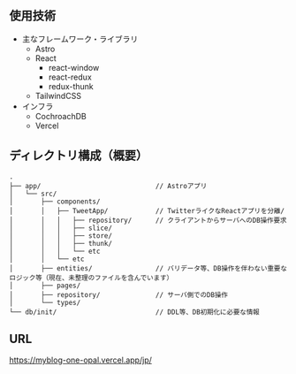 ## 使用技術
- 主なフレームワーク・ライブラリ
  - Astro
  - React
    - react-window
    - react-redux
    - redux-thunk
  - TailwindCSS
- インフラ
  - CochroachDB
  - Vercel
## ディレクトリ構成（概要）
```
.
├── app/                             // Astroアプリ
│   └── src/
│       ├── components/
│       │   ├── TweetApp/            // TwitterライクなReactアプリを分離/
│       │   │   ├── repository/      // クライアントからサーバへのDB操作要求
│       │   │   ├── slice/
│       │   │   ├── store/
│       │   │   ├── thunk/
│       │   │   └── etc
│       │   └── etc
│       ├── entities/                // バリデータ等、DB操作を伴わない重要なロジック等（現在、未整理のファイルを含んでいます）
│       ├── pages/
│       ├── repository/              // サーバ側でのDB操作
│       └── types/
└── db/init/                         // DDL等、DB初期化に必要な情報
```
## URL
https://myblog-one-opal.vercel.app/jp/
